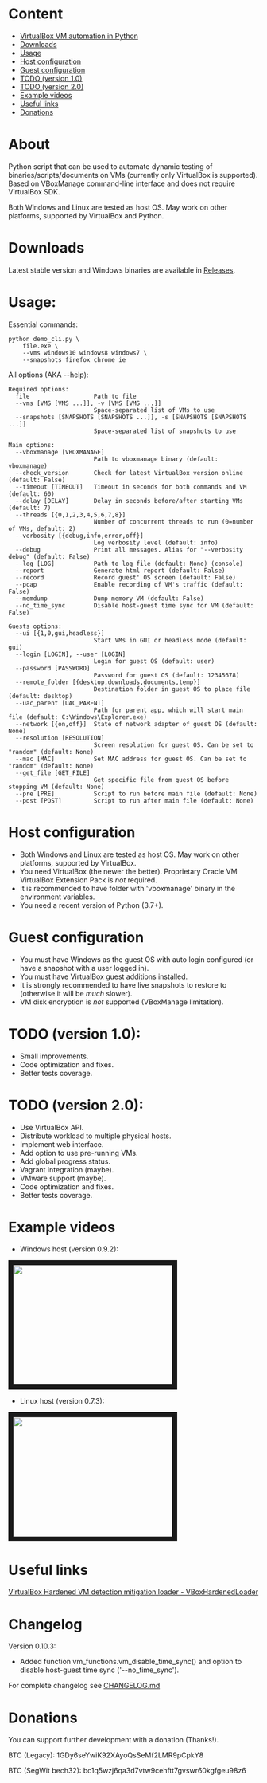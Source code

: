 # Content
* [VirtualBox VM automation in Python](#about)
* [Downloads](#downloads)
* [Usage](#usage)
* [Host configuration](#host-configuration)
* [Guest configuration](#guest-configuration)
* [TODO (version 1.0)](#todo-version-10)
* [TODO (version 2.0)](#todo-version-20)
* [Example videos](#example-videos)
* [Useful links](#useful-links)
* [Donations](#donations)

# About
Python script that can be used to automate dynamic testing of binaries/scripts/documents on VMs (currently only VirtualBox is supported).
Based on VBoxManage command-line interface and does not require VirtualBox SDK.

Both Windows and Linux are tested as host OS. May work on other platforms, supported by VirtualBox and Python.

# Downloads
Latest stable version and Windows binaries are available in <a href="/releases" target="_blank">Releases</a>.

# Usage:
Essential commands:
```
python demo_cli.py \
    file.exe \
    --vms windows10 windows8 windows7 \
    --snapshots firefox chrome ie
```

All options (AKA --help):
```
Required options:
  file                  Path to file
  --vms [VMS [VMS ...]], -v [VMS [VMS ...]]
                        Space-separated list of VMs to use
  --snapshots [SNAPSHOTS [SNAPSHOTS ...]], -s [SNAPSHOTS [SNAPSHOTS ...]]
                        Space-separated list of snapshots to use

Main options:
  --vboxmanage [VBOXMANAGE]
                        Path to vboxmanage binary (default: vboxmanage)
  --check_version       Check for latest VirtualBox version online (default: False)
  --timeout [TIMEOUT]   Timeout in seconds for both commands and VM (default: 60)
  --delay [DELAY]       Delay in seconds before/after starting VMs (default: 7)
  --threads [{0,1,2,3,4,5,6,7,8}]
                        Number of concurrent threads to run (0=number of VMs, default: 2)
  --verbosity [{debug,info,error,off}]
                        Log verbosity level (default: info)
  --debug               Print all messages. Alias for "--verbosity debug" (default: False)
  --log [LOG]           Path to log file (default: None) (console)
  --report              Generate html report (default: False)
  --record              Record guest' OS screen (default: False)
  --pcap                Enable recording of VM's traffic (default: False)
  --memdump             Dump memory VM (default: False)
  --no_time_sync        Disable host-guest time sync for VM (default: False)

Guests options:
  --ui [{1,0,gui,headless}]
                        Start VMs in GUI or headless mode (default: gui)
  --login [LOGIN], --user [LOGIN]
                        Login for guest OS (default: user)
  --password [PASSWORD]
                        Password for guest OS (default: 12345678)
  --remote_folder [{desktop,downloads,documents,temp}]
                        Destination folder in guest OS to place file (default: desktop)
  --uac_parent [UAC_PARENT]
                        Path for parent app, which will start main file (default: C:\Windows\Explorer.exe)
  --network [{on,off}]  State of network adapter of guest OS (default: None)
  --resolution [RESOLUTION]
                        Screen resolution for guest OS. Can be set to "random" (default: None)
  --mac [MAC]           Set MAC address for guest OS. Can be set to "random" (default: None)
  --get_file [GET_FILE]
                        Get specific file from guest OS before stopping VM (default: None)
  --pre [PRE]           Script to run before main file (default: None)
  --post [POST]         Script to run after main file (default: None)
```

# Host configuration
* Both Windows and Linux are tested as host OS. May work on other platforms, supported by VirtualBox.
* You need VirtualBox (the newer the better). Proprietary Oracle VM VirtualBox Extension Pack is *not* required.
* It is recommended to have folder with 'vboxmanage' binary in the environment variables.
* You need a recent version of Python (3.7+).

# Guest configuration
* You must have Windows as the guest OS with auto login configured (or have a snapshot with a user logged in).
* You must have VirtualBox guest additions installed.
* It is strongly recommended to have live snapshots to restore to (otherwise it will be *much* slower).
* VM disk encryption is *not* supported (VBoxManage limitation).

# TODO (version 1.0):
* Small improvements.
* Code optimization and fixes.
* Better tests coverage.

# TODO (version 2.0):
* Use VirtualBox API.
* Distribute workload to multiple physical hosts.
* Implement web interface.
* Add option to use pre-running VMs.
* Add global progress status.
* Vagrant integration (maybe).
* VMware support (maybe).
* Code optimization and fixes.
* Better tests coverage.

# Example videos
* Windows host (version 0.9.2):

<a href="http://www.youtube.com/watch?feature=player_embedded&v=t6AWew06rxo" target="_blank"><img src="http://img.youtube.com/vi/t6AWew06rxo/0.jpg" width="320" height="240" border="10" /></a>

* Linux host (version 0.7.3):

<a href="http://www.youtube.com/watch?feature=player_embedded&v=QnXfmPVbmlo" target="_blank"><img src="http://img.youtube.com/vi/QnXfmPVbmlo/0.jpg" width="320" height="240" border="10" /></a>

# Useful links
<a href="https://github.com/hfiref0x/VBoxHardenedLoader" target="_blank">VirtualBox Hardened VM detection mitigation loader - VBoxHardenedLoader</a>

# Changelog
Version 0.10.3:
* Added function vm_functions.vm_disable_time_sync() and option to disable host-guest time sync ('--no_time_sync').

For complete changelog see <a href="CHANGELOG.md" target="_blank">CHANGELOG.md</a>

# Donations
You can support further development with a donation (Thanks!).

BTC (Legacy): 1GDy6seYwiK92XAyoQsSeMf2LMR9pCpkY8

BTC (SegWit bech32): bc1q5wzj6qa3d7vtw9cehftt7gvswr60kgfgeu98z6
